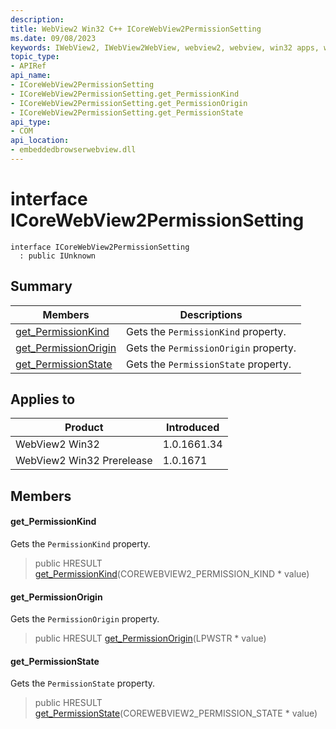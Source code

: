 ```yaml
---
description: 
title: WebView2 Win32 C++ ICoreWebView2PermissionSetting
ms.date: 09/08/2023
keywords: IWebView2, IWebView2WebView, webview2, webview, win32 apps, win32, edge, ICoreWebView2, ICoreWebView2Controller, browser control, edge html, ICoreWebView2PermissionSetting
topic_type: 
- APIRef
api_name:
- ICoreWebView2PermissionSetting
- ICoreWebView2PermissionSetting.get_PermissionKind
- ICoreWebView2PermissionSetting.get_PermissionOrigin
- ICoreWebView2PermissionSetting.get_PermissionState
api_type:
- COM
api_location:
- embeddedbrowserwebview.dll
---
```


# interface ICoreWebView2PermissionSetting

```
interface ICoreWebView2PermissionSetting
  : public IUnknown
```

## Summary

 Members                        | Descriptions
--------------------------------|---------------------------------------------
[get_PermissionKind](#get_permissionkind) | Gets the `PermissionKind` property.
[get_PermissionOrigin](#get_permissionorigin) | Gets the `PermissionOrigin` property.
[get_PermissionState](#get_permissionstate) | Gets the `PermissionState` property.

## Applies to

Product                         | Introduced
--------------------------------|---------------------------------------------
WebView2 Win32            |    1.0.1661.34
WebView2 Win32 Prerelease |    1.0.1671

## Members

#### get_PermissionKind

Gets the `PermissionKind` property.

> public HRESULT [get_PermissionKind](#get_permissionkind)(COREWEBVIEW2_PERMISSION_KIND * value)

#### get_PermissionOrigin

Gets the `PermissionOrigin` property.

> public HRESULT [get_PermissionOrigin](#get_permissionorigin)(LPWSTR * value)

#### get_PermissionState

Gets the `PermissionState` property.

> public HRESULT [get_PermissionState](#get_permissionstate)(COREWEBVIEW2_PERMISSION_STATE * value)


